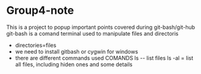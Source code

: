 # Group4-note
This is a project to popup important points covered during git-bash/git-hub
git-bash is a comand terminal used to manipulate files and directoris 
- directories=files
- we need to install gitbash or cygwin for windows
- there are different commands used 
COMANDS
ls -- list files
ls -al = list all files, including hiden ones and some details






